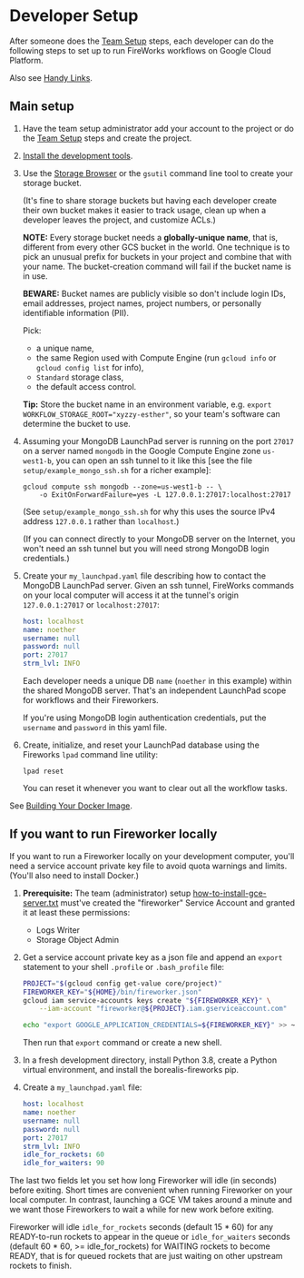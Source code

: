 # Developer Setup

After someone does the [Team Setup](team-setup.md) steps, each developer can do the
following steps to set up to run FireWorks workflows on Google Cloud Platform.

Also see [Handy Links](handy-links.md).


## Main setup

1. Have the team setup administrator add your account to the project
or do the [Team Setup](team-setup.md) steps and create the project.

1. [Install the development tools](install-tools.md).

1. Use the [Storage Browser](https://console.cloud.google.com/storage/browser) or
the `gsutil` command line tool to create your storage bucket.

   (It's fine to share storage buckets but having each developer create their own
bucket makes it easier to track usage, clean up when a developer leaves the project,
and customize ACLs.)

   **NOTE:** Every storage bucket needs a **globally-unique name**, that is,
   different from every
   other GCS bucket in the world. One technique is to pick an unusual prefix for
   buckets in your project and combine that with your name.
   The bucket-creation command will fail if the bucket name is in use.

   **BEWARE:** Bucket names are publicly visible so don't include login IDs, email
   addresses, project names, project numbers, or personally identifiable
   information (PII).

   Pick:
   * a unique name,
   * the same Region used with Compute Engine
   (run `gcloud info` or `gcloud config list` for info),
   * `Standard` storage class,
   * the default access control.

   **Tip:** Store the bucket name in an environment variable, e.g.
   `export WORKFLOW_STORAGE_ROOT="xyzzy-esther"`, so your team's software can
   determine the bucket to use.

1. Assuming your MongoDB LaunchPad server is running on the port `27017` on
a server named `mongodb`
in the Google Compute Engine zone `us-west1-b`,
you can open an ssh tunnel to it like this
[see the file `setup/example_mongo_ssh.sh` for a richer example]:

   ```shell script
   gcloud compute ssh mongodb --zone=us-west1-b -- \
       -o ExitOnForwardFailure=yes -L 127.0.0.1:27017:localhost:27017
   ```

   (See `setup/example_mongo_ssh.sh` for why this uses the source IPv4 address
   `127.0.0.1` rather than `localhost`.)

   (If you can connect directly to your MongoDB server on the Internet, you
   won't need an ssh tunnel but you will need strong MongoDB login credentials.)

1. Create your `my_launchpad.yaml` file describing how to contact the
MongoDB LaunchPad server. Given an ssh tunnel, FireWorks commands on your
local computer will access it at the tunnel's origin `127.0.0.1:27017` or
`localhost:27017`:

   ```yaml
   host: localhost
   name: noether
   username: null
   password: null
   port: 27017
   strm_lvl: INFO
   ```

   Each developer needs a unique DB `name` (`noether` in this example) within
   the shared MongoDB server. That's an independent LaunchPad scope for
   workflows and their Fireworkers.

   If you're using MongoDB login authentication credentials, put the
   `username` and `password` in this yaml file.

1. Create, initialize, and reset your LaunchPad database using the Fireworks
`lpad` command line utility:

   ```shell script
   lpad reset
   ```

   You can reset it whenever you want to clear out all the workflow tasks.

See [Building Your Docker Image](docker-build.md).


## If you want to run Fireworker locally

If you want to run a Fireworker locally on your development computer, you'll
need a service account private key file to avoid quota warnings and limits.
(You'll also need to install Docker.)

1. **Prerequisite:** The team (administrator) setup
[how-to-install-gce-server.txt](../borealis/setup/how-to-install-gce-server.txt)
must've created the "fireworker" Service Account and granted it at least
these permissions:
    * Logs Writer
    * Storage Object Admin

1. Get a service account private key as a json file and append an `export`
statement to your shell `.profile` or `.bash_profile` file:

   ```bash
   PROJECT="$(gcloud config get-value core/project)"
   FIREWORKER_KEY="${HOME}/bin/fireworker.json"
   gcloud iam service-accounts keys create "${FIREWORKER_KEY}" \
       --iam-account "fireworker@${PROJECT}.iam.gserviceaccount.com"

   echo "export GOOGLE_APPLICATION_CREDENTIALS=${FIREWORKER_KEY}" >> ~/.profile
   ```

   Then run that `export` command or create a new shell.

1. In a fresh development directory, install Python 3.8, create a Python
virtual environment, and install the borealis-fireworks pip.

1. Create a `my_launchpad.yaml` file:

    ```yaml
    host: localhost
    name: noether
    username: null
    password: null
    port: 27017
    strm_lvl: INFO
    idle_for_rockets: 60
    idle_for_waiters: 90
    ```

The last two fields let you set how long Fireworker will idle (in seconds)
before exiting. Short times are convenient when running Fireworker on your
local computer. In contrast, launching a GCE VM takes around a minute and we
want those Fireworkers to wait a while for new work before exiting.

Fireworker will idle `idle_for_rockets` seconds (default 15 * 60) for any
READY-to-run rockets to appear in the queue or `idle_for_waiters` seconds
(default 60 * 60, >= idle_for_rockets) for WAITING rockets to become READY,
that is for queued rockets that are just waiting on other upstream rockets to
finish.
